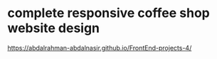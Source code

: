 # complete responsive coffee shop website design
https://abdalrahman-abdalnasir.github.io/FrontEnd-projects-4/
